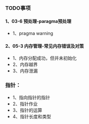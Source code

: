 ### TODO事项

####  1、03-6 预处理-paragma预处理
* 1、pragma warning

####  2、05-3 内存管理-常见内存错误及对策 
* 1、内存分配成功，但并未初始化
* 2、内存越界
* 3、内存泄漏 

### 指针：
* 1、指向指针的指针
* 2、指针作业 
* 3、指针的运算
* 4、指针长度和类型 


